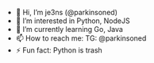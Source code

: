 - 👋 Hi, I’m je3ns (@parkinsoned)
- 👀 I’m interested in Python, NodeJS
- 🌱 I’m currently learning Go, Java
- 📫 How to reach me: TG: @parkinsoned
- ⚡ Fun fact: Python is trash

<!---
je3nsoff/je3nsoff is a ✨ special ✨ repository because its `README.md` (this file) appears on your GitHub profile.
You can click the Preview link to take a look at your changes.
--->
